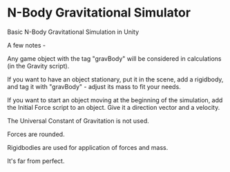 N-Body Gravitational Simulator 
==================

Basic N-Body Gravitational Simulation in Unity

A few notes - 

Any game object with the tag "gravBody" will be considered in calculations (in the Gravity script).

If you want to have an object stationary, put it in the scene, add a rigidbody, and tag it with "gravBody" - adjust its mass to fit your needs.

If you want to start an object moving at the beginning of the simulation, add the Initial Force script to an object. Give it a direction vector and a velocity. 

The Universal Constant of Gravitation is not used.

Forces are rounded.

Rigidbodies are used for application of forces and mass.


It's far from perfect.
